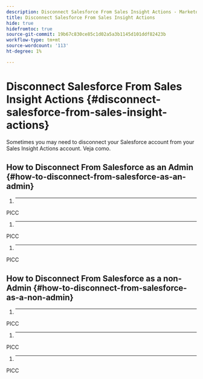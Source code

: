 ```yaml
---
description: Disconnect Salesforce From Sales Insight Actions - Marketo Docs - Product Documentation
title: Disconnect Salesforce From Sales Insight Actions
hide: true
hidefromtoc: true
source-git-commit: 19b67c830ce85c1d02a5a3b1145d101ddf82423b
workflow-type: tm+mt
source-wordcount: '113'
ht-degree: 1%

---
```


# Disconnect Salesforce From Sales Insight Actions {#disconnect-salesforce-from-sales-insight-actions}

Sometimes you may need to disconnect your Salesforce account from your Sales Insight Actions account. Veja como.

## How to Disconnect From Salesforce as an Admin {#how-to-disconnect-from-salesforce-as-an-admin}

1. ****

PICC

1. ****

PICC

1. ****

PICC

## How to Disconnect From Salesforce as a non-Admin {#how-to-disconnect-from-salesforce-as-a-non-admin}

1. ****

PICC

1. ****

PICC

1. ****

PICC
